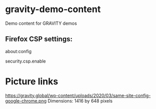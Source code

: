 # gravity-demo-content
Demo content for GRAVITY demos

## Firefox CSP settings:
about:config

security.csp.enable



# Picture links
https://gravity.global/wp-content/uploads/2020/03/same-site-config-google-chrome.png
Dimensions: 1416 by 648 pixels 
